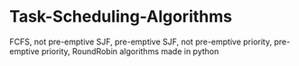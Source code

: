 # Task-Scheduling-Algorithms
 FCFS, not pre-emptive SJF, pre-emptive SJF, not pre-emptive priority, pre-emptive priority, RoundRobin algorithms made in python
